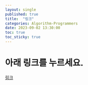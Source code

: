 ```yaml
---
layout: single
published: true
title:  "링크"
categories: Algorithm-Programmers
date: 2023-09-02 13:30:00
toc: true
toc_sticky: true
---
```


# 아래 링크를 누르세요.

[링크](https://www.notion.so/bdf8238de8204b54aab5b4573ff45293?v=6e685416933b4c769965da8f611df431)

